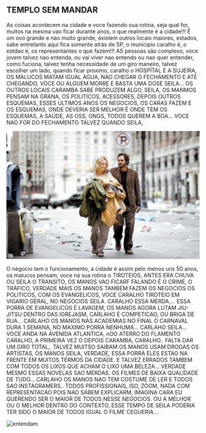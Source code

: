 ## TEMPLO SEM MANDAR

As coisas acontecem na cidade e voce fazendo sua rotina, seja
qual for, muitos na mesma vao ficar durante anos, o que realmente
é a cidade!!! É um ovo grande e nao muito grande, existem outros
locais maiores, estados, sabe entretanto aqui fica somente
atrás de SP, o munícipio caralho é, o estdao é, os representantes
o que fazem!!! AS pessoas são complexo, voce jovem talvez nao
entenda, ou vai viver nao entendo ou nao quer entender, como 
fuciona, talvez tenha necessidade de um giro maneiro, talvez
escolher um lado, quando ficar proximo, caralho o HOSPÍTAL E
A SUJEIRA, OS MALUCOS MATAM IGUAL AGUA, NAO CHEGAR O FECHAMENTO
E ATÉ CHEGANDO, VOCE OU ALGUEM MORRE E BASTA UMA DOSE SEILA...
OS OUTROS LOCAIS CARAMBA SABE PRODUZEM ALGO, SEILA, OS MANMOS
PENSAM NA GRANA, OS POLITICOS, ACESSORES, DEPOIS OUTROS ESQUEMAS,
ESSES ULTIMOS ANOS OS NEGOCIOS, OS CARAS FAZEM E OS ESQUEMAS, ONDE
DEVERIA SER MELHOR É ONDE TEM OS ESQUEMAS, A SAÚDE, AS OSS, ONGS,
TODOS QUEREM A BOA... VOCE NAO FOR DO FECHAMENTO TALVEZ QUANDO
SEILA,


![CEGUERIA](cegueira.png)

O negocio tem o funcionamento, a cidade é assim pelo menos uns
50 anos, os malucos pensam, voce na sua rotina o TIROTEIOS, ANTES
ERA CHUVA OU SEILA O TRANSITO, OS MANOS VAO FICARF FALANDO É O CRIME,
O TRÁFICO, VERDADE MAIS OS MANOS TAMBEM FAZEM OS NEGOCIOS OS POLITICOS,
COM OS EVANGELICOS, VOCE CARALHO TIROTEIO EM VIGARIO GERAL, NO NEGOCIOS
SEILA. CARALHO ESSA MERDA.... ESSA PORRA DE EVANGELICOS É LAVAGEM,
OS MANOS AGORA LUTAM JIU-JITSU DENTRO DAS IGREJASM, CARLAHO É COMPETICAO,
OU BRIGA DE RUA... CARLAHO OS MANOS NAS ACADEMIAS NO FINAL O CARNAVAL DURA
1 SEMANA, NO MAXIMO PORRA NENHUMA... CARLAHO SEILA...  VOCE ANDA NA 
AVENIDA ATLANTICA, nOO ATERRO DO FLAMENTO CARALHO, A PRIMEIRA VEZ O DEPOIS
CARAMBA, CARALHO.. FALTA DAR UM GIRO TOTAL,. TALVEZ MUITSO SAIBAM OS MANOS
USAM DROGAS OS ARTISTAS, OS MANOS SEILA, VERDADE, ESSA PORRA ELES ESTAO 
NA FRENTE EM MUITOS TERMOS DA CIDADE. E TALVEZ ERRADOS TAMBEM COM TODOS
OS LIXOS QUE ACHAM O LIXO UMA BELEZA... VERDADE MESMO ESSAS NOVELAS SAO
MERDAS. OS FILMES DE BAIXA QUALIDADE DE TUDO... CARLAHO OS MANOS NAO 
TEM COSTUME DE LER E TODOS SAO INSTAGRAMERS.. TODOS PROFISSIONAIS, ISO,
ZOOM, NADA COM REPRESENTACAO POIS NAO SABEM EXPLICARM, IMAGINA CARA EU
QUERENDO SER O MAIOR DE TODOS NESSE NEGOCIOS. OU A MELHOR OU O MELHOR
DENTRO DO CONTEXTO, ESSE TEMPO DE SEILA PODERIA TER SIDO O MAIOR DE
TODOS IGUAL O FILME CEGUERIA...

![entendam](https://preview.redd.it/compara%C3%A7%C3%A3o-rua-s%C3%A3o-clemente-rio-de-janeiro-brasil-1880-vs-v0-8dy2du3ds9sc1.jpg?width=960&format=pjpg&auto=webp&s=50ac5f5a71700ffcee524f2dc132b4b152bf82ed)
